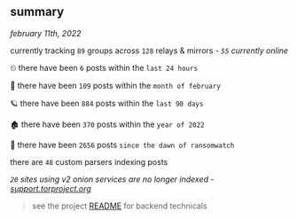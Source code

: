 
## summary
_february 11th, 2022_

currently tracking `89` groups across `128` relays & mirrors - _`55` currently online_

⏲ there have been `6` posts within the `last 24 hours`

🦈 there have been `109` posts within the `month of february`

🪐 there have been `884` posts within the `last 90 days`

🏚 there have been `370` posts within the `year of 2022`

🦕 there have been `2656` posts `since the dawn of ransomwatch`

there are `48` custom parsers indexing posts

_`20` sites using v2 onion services are no longer indexed - [support.torproject.org](https://support.torproject.org/onionservices/v2-deprecation/)_

> see the project [README](https://github.com/thetanz/ransomwatch#ransomwatch--) for backend technicals
